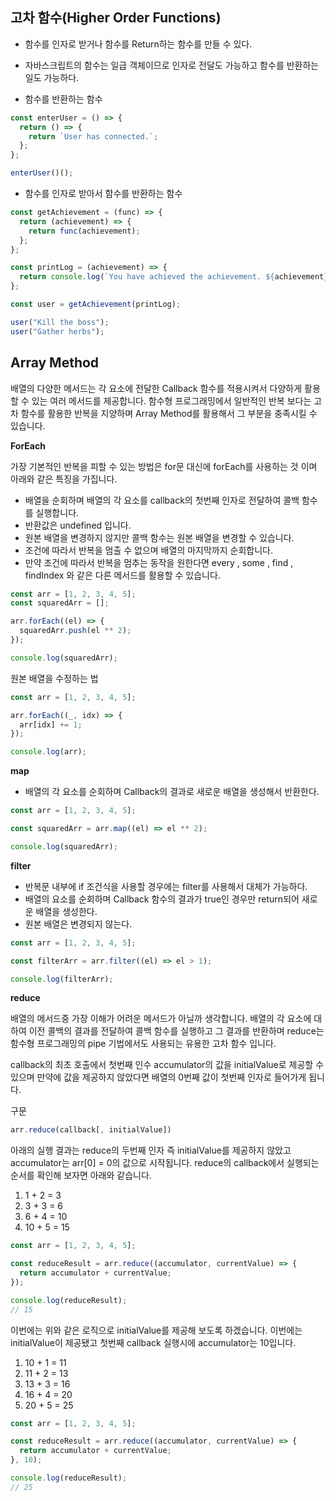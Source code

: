 ## 고차 함수(Higher Order Functions)

- 함수를 인자로 받거나 함수를 Return하는 함수를 만들 수 있다.
- 자바스크립트의 함수는 일급 객체이므로 인자로 전달도 가능하고 함수를 반환하는 일도 가능하다.

- 함수를 반환하는 함수

```jsx
const enterUser = () => {
  return () => {
    return `User has connected.`;
  };
};

enterUser()();
```

- 함수를 인자로 받아서 함수를 반환하는 함수

```jsx
const getAchievement = (func) => {
  return (achievement) => {
    return func(achievement);
  };
};

const printLog = (achievement) => {
  return console.log(`You have achieved the achievement. ${achievement}`);
};

const user = getAchievement(printLog);

user("Kill the boss");
user("Gather herbs");
```

## Array Method

배열의 다양한 메서드는 각 요소에 전달한 Callback 함수를 적용시켜서 다양하게 활용할 수 있는 여러 메서드를 제공합니다.
함수형 프로그래밍에서 일반적인 반복 보다는 고차 함수를 활용한 반복을 지양하며 Array Method를 활용해서 그 부분을 충족시킬 수 있습니다.

**ForEach**

가장 기본적인 반복을 피할 수 있는 방법은 for문 대신에 forEach를 사용하는 것 이며 아래와 같은 특징을 가집니다.

- 배열을 순회하며 배열의 각 요소를 callback의 첫번째 인자로 전달하여 콜백 함수를 실행합니다.
- 반환값은 undefined 입니다.
- 원본 배열을 변경하지 않지만 콜백 함수는 원본 배열을 변경할 수 있습니다.
- 조건에 따라서 반복을 멈출 수 없으며 배열의 마지막까지 순회합니다.
- 만약 조건에 따라서 반복을 멈추는 동작을 원한다면 every , some , find , findIndex 와 같은 다른 메서드를 활용할 수 있습니다.

```jsx
const arr = [1, 2, 3, 4, 5];
const squaredArr = [];

arr.forEach((el) => {
  squaredArr.push(el ** 2);
});

console.log(squaredArr);
```

원본 배열을 수정하는 법

```jsx
const arr = [1, 2, 3, 4, 5];

arr.forEach((_, idx) => {
  arr[idx] += 1;
});

console.log(arr);
```

**map**

- 배열의 각 요소를 순회하며 Callback의 결과로 새로운 배열을 생성해서 반환한다.

```jsx
const arr = [1, 2, 3, 4, 5];

const squaredArr = arr.map((el) => el ** 2);

console.log(squaredArr);
```

**filter**

- 반복문 내부에 if 조건식을 사용할 경우에는 filter를 사용해서 대체가 가능하다.
- 배열의 요소를 순회하며 Callback 함수의 결과가 true인 경우만 return되어 새로운 배열을 생성한다.
- 원본 배열은 변경되지 않는다.

```jsx
const arr = [1, 2, 3, 4, 5];

const filterArr = arr.filter((el) => el > 1);

console.log(filterArr);
```

**reduce**

배열의 메서드중 가장 이해가 어려운 메서드가 아닐까 생각합니다.
배열의 각 요소에 대하여 이전 콜백의 결과를 전달하여 콜백 함수를 실행하고 그 결과를 반환하며 reduce는 함수형 프로그래밍의 pipe 기법에서도 사용되는 유용한 고차 함수 입니다.

callback의 최초 호출에서 첫번째 인수 accumulator의 값을 initialValue로 제공할 수 있으며 만약에 값을 제공하지 않았다면 배열의 0번째 값이 첫번째 인자로 들어가게 됩니다.

구문

```jsx
arr.reduce(callback[, initialValue])
```

아래의 실행 결과는 reduce의 두번째 인자 즉 initialValue를 제공하지 않았고 accumulator는 arr[0] = 0의 값으로 시작됩니다.
reduce의 callback에서 실행되는 순서를 확인해 보자면 아래와 같습니다.

1. 1 + 2 = 3
2. 3 + 3 = 6
3. 6 + 4 = 10
4. 10 + 5 = 15

```jsx
const arr = [1, 2, 3, 4, 5];

const reduceResult = arr.reduce((accumulator, currentValue) => {
  return accumulator + currentValue;
});

console.log(reduceResult);
// 15
```

이번에는 위와 같은 로직으로 initialValue를 제공해 보도록 하겠습니다.
이번에는 initialValue이 제공됐고 첫번째 callback 실행시에 accumulator는 10입니다.

1. 10 + 1 = 11
2. 11 + 2 = 13
3. 13 + 3 = 16
4. 16 + 4 = 20
5. 20 + 5 = 25

```jsx
const arr = [1, 2, 3, 4, 5];

const reduceResult = arr.reduce((accumulator, currentValue) => {
  return accumulator + currentValue;
}, 10);

console.log(reduceResult);
// 25
```
